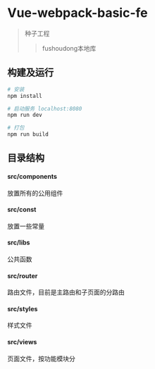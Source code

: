 # Vue-webpack-basic-fe

> 种子工程
>> fushoudong本地库
## 构建及运行

``` bash
# 安装
npm install

# 启动服务 localhost:8080
npm run dev

# 打包
npm run build
```

## 目录结构

#### src/components
放置所有的公用组件

#### src/const
放置一些常量

#### src/libs
公共函数

#### src/router
路由文件，目前是主路由和子页面的分路由

#### src/styles
样式文件

#### src/views
页面文件，按功能模块分
